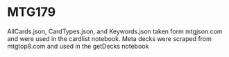 # MTG179

AllCards.json, CardTypes.json, and Keywords.json taken form mtgjson.com and were used in the cardlist notebook.
Meta decks were scraped from mtgtop8.com and used in the getDecks notebook
